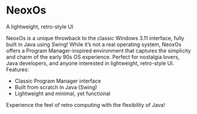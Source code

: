 # NeoxOs
A lightweight, retro-style UI

NeoxOs is a unique throwback to the classic Windows 3.11 interface, fully built in Java using Swing! While it’s not a real operating system, NeoxOs offers a Program Manager-inspired environment that captures the simplicity and charm of the early 90s OS experience. Perfect for nostalgia lovers, Java developers, and anyone interested in lightweight, retro-style UI.
Features:
 - Classic Program Manager interface
 - Built from scratch in Java (Swing)
 - Lightweight and minimal, yet functional

Experience the feel of retro computing with the flexibility of Java!
